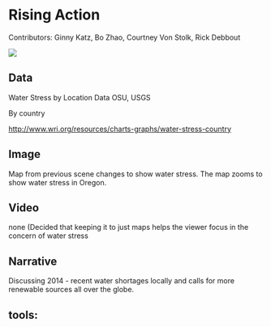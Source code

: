# Rising Action

Contributors: Ginny Katz, Bo Zhao, Courtney Von Stolk, Rick Debbout

 ![](02rising.PNG)

## Data

Water Stress by Location Data
OSU, USGS

By country

http://www.wri.org/resources/charts-graphs/water-stress-country

## Image

Map from previous scene changes to show water stress. The map zooms to show water stress in Oregon. 

## Video

none 
(Decided that keeping it to just maps helps the viewer focus in the concern of water stress



## Narrative

Discussing 2014 - recent water shortages locally and calls for more renewable sources all over the globe.

## tools:




